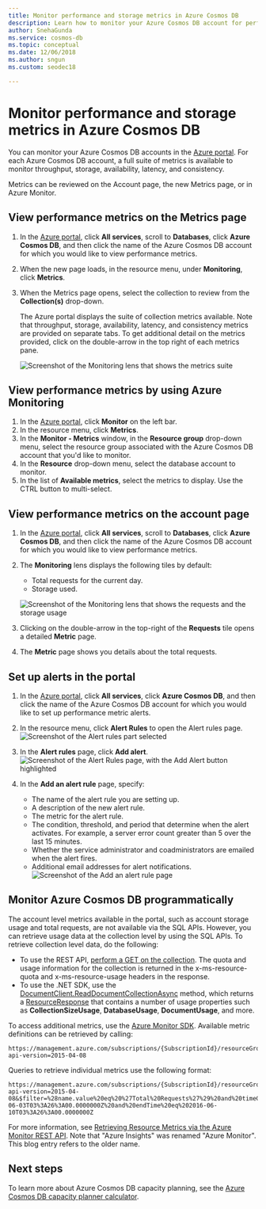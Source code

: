 ```yaml
---
title: Monitor performance and storage metrics in Azure Cosmos DB
description: Learn how to monitor your Azure Cosmos DB account for performance metrics, such as requests and server errors, and usage metrics, such as storage consumption.
author: SnehaGunda
ms.service: cosmos-db
ms.topic: conceptual
ms.date: 12/06/2018
ms.author: sngun
ms.custom: seodec18

---
```

# Monitor performance and storage metrics in Azure Cosmos DB

You can monitor your Azure Cosmos DB accounts in the [Azure portal](https://portal.azure.com/). For each Azure Cosmos DB account, a full suite of metrics is available to monitor throughput, storage, availability, latency, and consistency.

Metrics can be reviewed on the Account page, the new Metrics page, or in Azure Monitor.

## View performance metrics on the Metrics page
1. In the [Azure portal](https://portal.azure.com/), click **All services**, scroll to **Databases**, click **Azure Cosmos DB**, and then click the name of the Azure Cosmos DB account for which you would like to view performance metrics.
2. When the new page loads, in the resource menu, under **Monitoring**, click **Metrics**.
3. When the Metrics page opens, select the collection to review from the **Collection(s)** drop-down.

   The Azure portal displays the suite of collection metrics available. Note that throughput, storage, availability, latency, and consistency metrics are provided on separate tabs. To get additional detail on the metrics provided, click on the double-arrow in the top right of each metrics pane.

   ![Screenshot of the Monitoring lens that shows the metrics suite](./media/monitor-accounts/metrics-suite.png)

## View performance metrics by using Azure Monitoring
1. In the [Azure portal](https://portal.azure.com/), click **Monitor** on the left bar.
2. In the resource menu, click **Metrics**.
3. In the **Monitor - Metrics** window, in the **Resource group** drop-down menu, select the resource group associated with the Azure Cosmos DB account that you'd like to monitor. 
4. In the **Resource** drop-down menu, select the database account to monitor.
5. In the list of **Available metrics**, select the metrics to display. Use the CTRL button to multi-select. 

## View performance metrics on the account page
1. In the [Azure portal](https://portal.azure.com/), click **All services**, scroll to **Databases**, click **Azure Cosmos DB**, and then click the name of the Azure Cosmos DB account for which you would like to view performance metrics.
2. The **Monitoring** lens displays the following tiles by default:
   
   * Total requests for the current day.
   * Storage used.
   
   ![Screenshot of the Monitoring lens that shows the requests and the storage usage](./media/monitor-accounts/documentdb-total-requests-and-usage.png)
3. Clicking on the double-arrow in the top-right of the **Requests** tile opens a detailed **Metric** page.
4. The **Metric** page shows you details about the total requests. 

## Set up alerts in the portal
1. In the [Azure portal](https://portal.azure.com/), click **All services**, click **Azure Cosmos DB**, and then click the name of the Azure Cosmos DB account for which you would like to set up performance metric alerts.
2. In the resource menu, click **Alert Rules** to open the Alert rules page.  
   ![Screenshot of the Alert rules part selected](./media/monitor-accounts/madocdb10.5.png)
3. In the **Alert rules** page, click **Add alert**.  
   ![Screenshot of the Alert Rules page, with the Add Alert button highlighted](./media/monitor-accounts/madocdb11.png)
4. In the **Add an alert rule** page, specify:
   
   * The name of the alert rule you are setting up.
   * A description of the new alert rule.
   * The metric for the alert rule.
   * The condition, threshold, and period that determine when the alert activates. For example, a server error count greater than 5 over the last 15 minutes.
   * Whether the service administrator and coadministrators are emailed when the alert fires.
   * Additional email addresses for alert notifications.  
     ![Screenshot of the Add an alert rule page](./media/monitor-accounts/madocdb12.png)

## Monitor Azure Cosmos DB programmatically
The account level metrics available in the portal, such as account storage usage and total requests, are not available via the SQL APIs. However, you can retrieve usage data at the collection level by using the SQL APIs. To retrieve collection level data, do the following:

* To use the REST API, [perform a GET on the collection](https://msdn.microsoft.com/library/mt489073.aspx). The quota and usage information for the collection is returned in the x-ms-resource-quota and x-ms-resource-usage headers in the response.
* To use the .NET SDK, use the [DocumentClient.ReadDocumentCollectionAsync](https://msdn.microsoft.com/library/microsoft.azure.documents.client.documentclient.readdocumentcollectionasync.aspx) method, which returns a [ResourceResponse](https://msdn.microsoft.com/library/dn799209.aspx) that contains a number of usage properties such as **CollectionSizeUsage**, **DatabaseUsage**, **DocumentUsage**, and more.

To access additional metrics, use the [Azure Monitor SDK](https://www.nuget.org/packages/Microsoft.Azure.Insights). Available metric definitions can be retrieved by calling:

    https://management.azure.com/subscriptions/{SubscriptionId}/resourceGroups/{ResourceGroup}/providers/Microsoft.DocumentDb/databaseAccounts/{DocumentDBAccountName}/metricDefinitions?api-version=2015-04-08

Queries to retrieve individual metrics use the following format:

    https://management.azure.com/subscriptions/{SubscriptionId}/resourceGroups/{ResourceGroup}/providers/Microsoft.DocumentDb/databaseAccounts/{DocumentDBAccountName}/metrics?api-version=2015-04-08&$filter=%28name.value%20eq%20%27Total%20Requests%27%29%20and%20timeGrain%20eq%20duration%27PT5M%27%20and%20startTime%20eq%202016-06-03T03%3A26%3A00.0000000Z%20and%20endTime%20eq%202016-06-10T03%3A26%3A00.0000000Z

For more information, see [Retrieving Resource Metrics via the Azure Monitor REST API](https://blogs.msdn.microsoft.com/cloud_solution_architect/2016/02/23/retrieving-resource-metrics-via-the-azure-insights-api/). Note that "Azure Insights" was renamed "Azure Monitor".  This blog entry refers to the older name.

## Next steps
To learn more about Azure Cosmos DB capacity planning, see the [Azure Cosmos DB capacity planner calculator](https://www.documentdb.com/capacityplanner).

